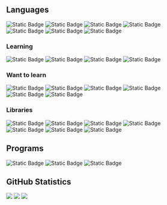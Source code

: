 ## Languages
![Static Badge](https://img.shields.io/badge/Java-ED8B00?style=for-the-badge&logo=openjdk&logoColor=white)
![Static Badge](https://img.shields.io/badge/Python-3776AB?style=for-the-badge&logo=python&logoColor=white)
![Static Badge](https://img.shields.io/badge/MySQL-%234479A1?style=for-the-badge&logo=mysql&logoColor=white)
![Static Badge](https://img.shields.io/badge/MariaDB-%23003545?style=for-the-badge&logo=mariadb&logoColor=white)
![Static Badge](https://img.shields.io/badge/LaTeX-%23008080?style=for-the-badge&logo=latex&logoColor=white)
![Static Badge](https://img.shields.io/badge/R-%23276DC3?style=for-the-badge&logo=r&logoColor=white)
![Static Badge](https://img.shields.io/badge/C-%23A8B9CC?style=for-the-badge&logo=c&logoColor=white)

### Learning
![Static Badge](https://img.shields.io/badge/C%2B%2B-%2300599C?style=for-the-badge&logo=cplusplus&logoColor=white)
![Static Badge](https://img.shields.io/badge/HTML-%23E34F26?style=for-the-badge&logo=html5&logoColor=white)
![Static Badge](https://img.shields.io/badge/CSS-%231572B6?style=for-the-badge&logo=css3&logoColor=white)
![Static Badge](https://img.shields.io/badge/JavaScript-%23F7DF1E?style=for-the-badge&logo=javascript&logoColor=white)

### Want to learn
![Static Badge](https://img.shields.io/badge/Rust-%23000000?style=for-the-badge&logo=rust&logoColor=white)
![Static Badge](https://img.shields.io/badge/TypeScript-%233178C6?style=for-the-badge&logo=typescript&logoColor=white)
![Static Badge](https://img.shields.io/badge/Kotlin-%237F52FF?style=for-the-badge&logo=kotlin&logoColor=white)
![Static Badge](https://img.shields.io/badge/Go-%2300ADD8?style=for-the-badge&logo=go&logoColor=white)
![Static Badge](https://img.shields.io/badge/Lua-%232C2D72?style=for-the-badge&logo=lua&logoColor=white)
![Static Badge](https://img.shields.io/badge/Docker-%232496ED?style=for-the-badge&logo=docker&logoColor=white)

### Libraries
![Static Badge](https://img.shields.io/badge/Numpy-%23013243?style=for-the-badge&logo=numpy&logoColor=white)
![Static Badge](https://img.shields.io/badge/Pandas-%23150458?style=for-the-badge&logo=pandas&logoColor=white)
![Static Badge](https://img.shields.io/badge/Scikit--Learn-%23F7931E?style=for-the-badge&logo=scikit-learn&logoColor=white)
![Static Badge](https://img.shields.io/badge/TensorFlow-%23FF6F00?style=for-the-badge&logo=tensorflow&logoColor=white)
![Static Badge](https://img.shields.io/badge/Keras-%23D00000?style=for-the-badge&logo=keras&logoColor=white)
![Static Badge](https://img.shields.io/badge/Selenium-%2343B02A?style=for-the-badge&logo=selenium&logoColor=white)
![Static Badge](https://img.shields.io/badge/SCIPY-%238CAAE6?style=for-the-badge&logo=scipy&logoColor=white)

## Programs
![Static Badge](https://img.shields.io/badge/Jupyter-%23F37626?style=for-the-badge&logo=jupyter&logoColor=white)
![Static Badge](https://img.shields.io/badge/Git-%23F05032?style=for-the-badge&logo=git&logoColor=white)
![Static Badge](https://img.shields.io/badge/Linux-%23FCC624?style=for-the-badge&logo=linux&logoColor=white)

## GitHub Statistics
![](http://github-profile-summary-cards.vercel.app/api/cards/profile-details?username=glutenfreegrapes&theme=default)
![](http://github-profile-summary-cards.vercel.app/api/cards/repos-per-language?username=glutenfreegrapes&theme=default)
![](http://github-profile-summary-cards.vercel.app/api/cards/stats?username=glutenfreegrapes&theme=default)


<!--
**GlutenFreeGrapes/GlutenFreeGrapes** is a ✨ _special_ ✨ repository because its `README.md` (this file) appears on your GitHub profile.

Here are some ideas to get you started:

- 🔭 I’m currently working on ...
- 🌱 I’m currently learning ...
- 👯 I’m looking to collaborate on ...
- 🤔 I’m looking for help with ...
- 💬 Ask me about ...
- 📫 How to reach me: ...
- 😄 Pronouns: ...
- ⚡ Fun fact: ...
-->
